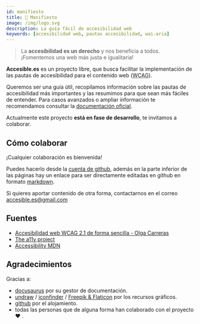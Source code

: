 ```yaml
---
id: manifiesto
title: 📜 Manifiesto
image: /img/logo.svg
description: La guía fácil de accesibilidad web
keywords: [accesibilidad web, pautas accesibilidad, wai-aria]
---
```


> La **accesibilidad es un derecho** y nos beneficia a todos. ¡Fomentemos una web más justa e igualitaria!

**Accesible.es** es un proyecto libre, que busca facilitar la implementación de las pautas de accesibilidad para el contenido web (<abbr title="Web Content Accessibility Guidelines" lang="en">WCAG</abbr>).

Queremos ser una guía útil, recopilamos información sobre las pautas de accesibilidad más importantes y las resumimos para que sean más fáciles de entender. Para casos avanzados o ampliar información te recomendamos consultar la [documentación oficial](https://www.w3.org/WAI/WCAG21/quickref/).

Actualmente este proyecto **está en fase de desarrollo**, te invitamos a colaborar.

## Cómo colaborar

¡Cualquier colaboración es bienvenida!

Puedes hacerlo desde la [cuenta de github](https://github.com/accesible/accesible_es), además en la parte inferior de las páginas hay un enlace para ser directamente editadas en github en formato [markdown](https://markdown.es/sintaxis-markdown/).

Si quieres aportar contenido de otra forma, contactarnos en el correo accesible.es@gmail.com

## Fuentes

- [Accesibilidad web WCAG 2.1 de forma sencilla - Olga Carreras](https://olgacarreras.blogspot.com/2018/11/libro-accesibilidad-web-wcag-21-de.html)
- [The a11y project](https://www.a11yproject.com/)
- [Accessibility MDN](https://developer.mozilla.org/en-US/docs/Web/Accessibility)

## Agradecimientos

Gracias a: 

- [docusaurus](https://docusaurus.io/) por su gestor de documentación.
- [undraw](https://undraw.co/) / [iconfinder](https://iconfinder.com) / [Freepik & Flaticon](https://www.flaticon.es/autores/freepik) por los recursos gráficos.
- [github](https://github.com) por el alojamiento.
- todas las personas que de alguna forma han colaborado con el proyecto :heart: .



